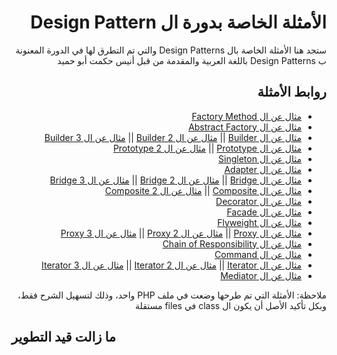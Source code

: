 <h1 dir="rtl">الأمثلة الخاصة بدورة ال Design Pattern</h1>

<p dir="rtl">
ستجد هنا الأمثلة الخاصة بال Design Patterns والتي تم التطرق لها في الدورة المعنونة ب Design Patterns باللغة العربية والمقدمة من قبل أنيس حكمت أبو حميد  
</p>


<h2 dir="rtl">
  روابط الأمثلة
</h2>

<div dir="rtl">
  <ul>
    <li>
      <a href="creational-factory-method.php">مثال عن ال Factory Method</a>
    </li>
    <li>
      <a href="creational-abstract-factory.php">مثال عن ال Abstract Factory</a>
    </li>
    <li>
      <a href="creational-builder-1.php">مثال عن ال Builder</a>
||
      <a href="creational-builder-2.php">مثال عن ال Builder 2</a>
||
      <a href="creational-builder-3.php">مثال عن ال Builder 3</a>
    </li>
    <li>
      <a href="creational-prototype.php">مثال عن ال Prototype</a>
||
      <a href="creational-prototype-2.php">مثال عن ال Prototype 2</a>
    </li>
    <li>
      <a href="creational-singleton.php">مثال عن ال Singleton</a>
    </li>
    <li>
      <a href="structural-adapter.php">مثال عن ال Adapter</a>
    </li>
    <li>
      <a href="structural-bridge.php">مثال عن ال Bridge</a>
||
      <a href="structural-bridge-2.php">مثال عن ال Bridge 2</a>
||
      <a href="structural-bridge-3.php">مثال عن ال Bridge 3</a>
    </li>
    <li>
      <a href="structural-composite.php">مثال عن ال Composite</a>
||
      <a href="structural-composite-2.php">مثال عن ال Composite 2</a>
    </li>
    <li>
      <a href="structural-decorator.php">مثال عن ال Decorator</a>
    </li>
    <li>
      <a href="structural-facade.php">مثال عن ال Facade</a>
    </li>
    <li>
      <a href="structural-flyweight.php">مثال عن ال Flyweight</a>
    </li>
    <li>
      <a href="structural-proxy.php">مثال عن ال Proxy</a>
||
      <a href="structural-proxy-2.php">مثال عن ال Proxy 2</a>
||
      <a href="structural-proxy-3.php">مثال عن ال Proxy 3</a>
    </li>
    <li>
      <a href="behavioral-chain-of-responsibility.php">مثال عن ال Chain of Responsibility</a>
    </li>
    <li>
      <a href="behavioral-command.php">مثال عن ال Command</a>
    </li>
    <li>
      <a href="behavioral-iterator.php">مثال عن ال Iterator</a>
||
      <a href="behavioral-iterator-2.php">مثال عن ال Iterator 2</a>
||
      <a href="behavioral-iterator-3.php">مثال عن ال Iterator 3</a>
    </li>
    <li>
      <a href="behavioral-mediator.php">مثال عن ال Mediator</a>
    </li>
  </ul>
</div>

<p dir="rtl">
  ملاحظة: الأمثلة التي تم طرحها وضعت في ملف PHP واحد، وذلك لتسهيل الشرح فقط، وبكل تأكيد الأصل أن يكون ال class في files مستقلة
</p>

## ما زالت قيد التطوير
